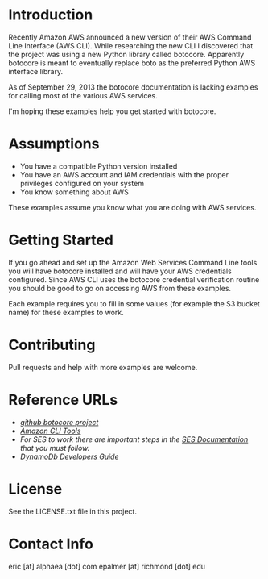 Introduction
============
Recently Amazon AWS announced a new version of their AWS Command Line Interface (AWS CLI).  While researching the new
CLI I discovered that the project was using a new Python library called botocore.  Apparently botocore is meant to
eventually replace boto as the preferred Python AWS interface library.

As of September 29, 2013 the botocore documentation is lacking examples for calling most of the various AWS services.

I'm hoping these examples help you get started with botocore.

Assumptions
===========
- You have a compatible Python version installed
- You have an AWS account and IAM credentials with the proper privileges configured on your system
- You know something about AWS

These examples assume you know what you are doing with AWS services.  

Getting Started
================
If you go ahead and set up the Amazon Web Services Command Line tools
you will have botocore installed and will have your AWS credentials configured.  Since AWS CLI uses the botocore
credential verification routine you should be good to go on accessing AWS from these examples.

Each example requires you to fill in some values (for example the S3 bucket name) for these
examples to work.

Contributing
============
Pull requests and help with more examples are welcome.

Reference URLs
==============
- *[github botocore project](http://github.github.com/github-flavored-markdown/sample_content.html)*
- *[Amazon CLI Tools](http://docs.aws.amazon.com/cli/latest/userguide/cli-chap-getting-set-up.html)*
- *For SES to work there are important steps in the [SES Documentation](http://docs.aws.amazon.com/ses/latest/DeveloperGuide/Welcome.html) that you must follow.*
- *[DynamoDb Developers Guide](#http://docs.aws.amazon.com/amazondynamodb/latest/developerguide)*

License
=======
See the LICENSE.txt file in this project.

Contact Info
============
eric [at] alphaea [dot] com
epalmer [at] richmond [dot] edu


